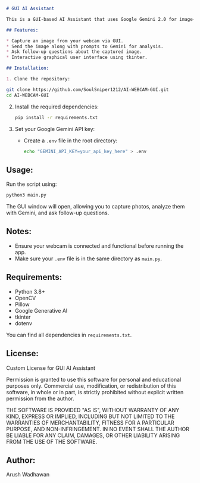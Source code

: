 ```markdown
# GUI AI Assistant

This is a GUI-based AI Assistant that uses Google Gemini 2.0 for image-based content generation and question answering. It allows you to capture images from your webcam, send them with prompts to Gemini, and get detailed responses in an interactive graphical interface.

## Features:

* Capture an image from your webcam via GUI.
* Send the image along with prompts to Gemini for analysis.
* Ask follow-up questions about the captured image.
* Interactive graphical user interface using tkinter.

## Installation:

1. Clone the repository:
```

   ```bash
   git clone https://github.com/SoulSniper1212/AI-WEBCAM-GUI.git
   cd AI-WEBCAM-GUI
   ```

2. Install the required dependencies:

   ```bash
   pip install -r requirements.txt
   ```

3. Set your Google Gemini API key:

   * Create a `.env` file in the root directory:

     ```bash
     echo "GEMINI_API_KEY=your_api_key_here" > .env
     ```

## Usage:

Run the script using:

```bash
python3 main.py
```

The GUI window will open, allowing you to capture photos, analyze them with Gemini, and ask follow-up questions.

## Notes:

* Ensure your webcam is connected and functional before running the app.
* Make sure your `.env` file is in the same directory as `main.py`.

## Requirements:

* Python 3.8+
* OpenCV
* Pillow
* Google Generative AI
* tkinter
* dotenv

You can find all dependencies in `requirements.txt`.

## License:

Custom License for GUI AI Assistant

Permission is granted to use this software for personal and educational purposes only. Commercial use, modification, or redistribution of this software, in whole or in part, is strictly prohibited without explicit written permission from the author.

THE SOFTWARE IS PROVIDED "AS IS", WITHOUT WARRANTY OF ANY KIND, EXPRESS OR IMPLIED, INCLUDING BUT NOT LIMITED TO THE WARRANTIES OF MERCHANTABILITY, FITNESS FOR A PARTICULAR PURPOSE, AND NON-INFRINGEMENT. IN NO EVENT SHALL THE AUTHOR BE LIABLE FOR ANY CLAIM, DAMAGES, OR OTHER LIABILITY ARISING FROM THE USE OF THE SOFTWARE.

## Author:

Arush Wadhawan
```

